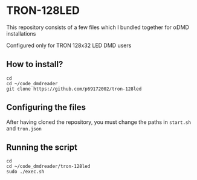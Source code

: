 # TRON-128LED
This repository consists of a few files which I bundled together for αDMD installations

Configured only for TRON 128x32 LED DMD users

## How to install?

```
cd
cd ~/code_dmdreader
git clone https://github.com/p69172002/tron-128led
```
## Configuring the files
After having cloned the repository, you must change the paths in `start.sh` and `tron.json`

## Running the script
```
cd
cd ~/code_dmdreader/tron-128led
sudo ./exec.sh
```
